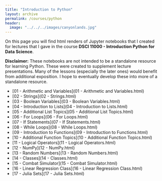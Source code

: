 ```yaml
---
title: "Introduction to Python"
layout: archive
permalink: /courses/python
header:
  image: "../../../images/canyonlands.jpg"
---
```


On this page you will find html renders of Jupyter notebooks that I created for lectures that I gave in the course <b>DSCI 11000 - Introduction Python for Data Science</b>.

**Disclaimer:** These notebooks are not intended to be a standalone resource for learning Python. These were created to supplement lecture presentations. Many of the lessons (especially the later ones) would benefit from additional exposition. I hope to eventually develop these into more of a standalone resource.  

+ [01 - Arithmetic and Variables](01 - Arithmetic and Variables.html)
+ [02 - Strings](02 - Strings.html)
+ [03 - Boolean Variables](03 - Boolean Variables.html)
+ [04 - Introduction to Lists](04 - Introduction to Lists.html)
+ [05 - Additional List Topics](05 - Additional List Topics.html)
+ [06 - For Loops](06 - For Loops.html)
+ [07 - If Statements](07 - If Statements.html)
+ [08 - While Loops](08 - While Loops.html)
+ [09 - Introduction to Functions](09 - Introduction to Functions.html)
+ [10 - Additional Function Topics](10 - Additional Function Topics.html)
+ [11 - Logical Operators](11 - Logical Operators.html)
+ [12 - NumPy](12 - NumPy.html)
+ [13 - Random Numbers](13 - Random Numbers.html)
+ [14 - Classes](14 - Classes.html)
+ [15 - Combat Simulator](15 - Combat Simulator.html)
+ [16 - Linear Regression Class](16 - Linear Regression Class.html)
+ [17 - Julia Sets](17 - Julia Sets.html)
